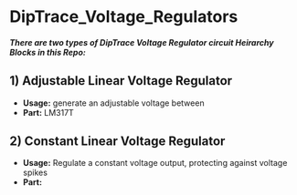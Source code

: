 # DipTrace_Voltage_Regulators

##### There are two types of DipTrace Voltage Regulator circuit Heirarchy Blocks in this Repo:

## 1) Adjustable Linear Voltage Regulator 
- **Usage:** generate an adjustable voltage between 
- **Part:** LM317T

## 2) Constant Linear Voltage Regulator
- **Usage:** Regulate a constant voltage output, protecting against voltage spikes
- **Part:**
